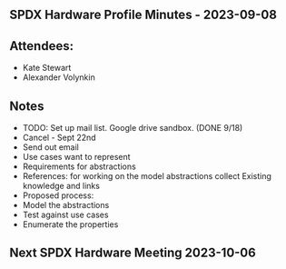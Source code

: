 ## SPDX Hardware Profile Minutes - 2023-09-08

## Attendees:
* Kate Stewart
* Alexander Volynkin

## Notes
* TODO:  Set up mail list.   Google drive sandbox.  (DONE 9/18)
* Cancel - Sept 22nd
* Send out email 
* Use cases want to represent
* Requirements for abstractions
* References:  for working on the model abstractions collect Existing knowledge and links
* Proposed process: 
* Model the abstractions
* Test against use cases
* Enumerate the properties

## Next SPDX Hardware Meeting 2023-10-06
